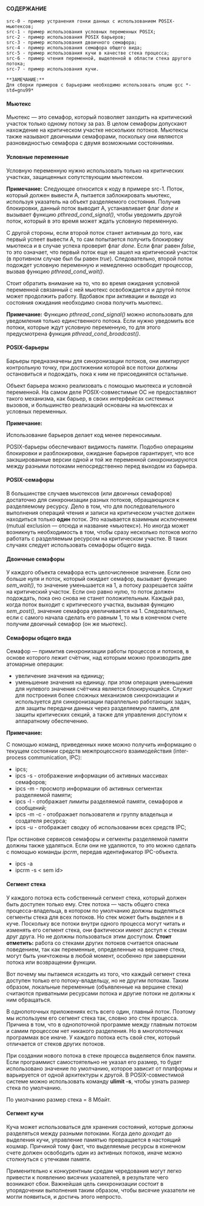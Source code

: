 #### СОДЕРЖАНИЕ

```
src-0 - пример устранения гонки данных с использованием POSIX-мьютексов;
src-1 - пример использования условных переменных POSIX;
src-2 - пример использования POSIX барьеров;
src-3 - пример использования двоичного семафора;
src-4 - пример использования семафора общего вида;
src-5 - пример использования кучи в качестве стека процесса;
src-6 - пример чтения переменной, выделенной в области стека другого потока;
src-7 - пример использования кучи.

**ЗАМЕЧАНИЕ:**
Для сборки примеров с барьерами необходимо использовать опцию gcc *-std=gnu99*
```

#### Мьютекс

Мьютекс — это семафор, который позволяет заходить на критический
участок только одному потоку за раз. В целом семафоры допускают нахождение
на критическом участке нескольких потоков.
Мьютексы также называют двоичными семафорами, поскольку они
являются разновидностью семафора с двумя возможными состояниями.

#### Условные переменные

Условную переменную нужно использовать только на критических участках, защищенных сопутствующим мьютексом.

**Примечание:** Следующее относится к коду в примере src-1.
Поток, который должен вывести A, пытается заблокировать мьютекс, используя указатель 
на объект разделяемого состояния.
Получив блокировки, данный поток выводит A, устанавливает флаг *done* и вызывает функцию *pthread_cond_signal()*, 
чтобы уведомить другой поток, который в это время может ждать условную переменную.

С другой стороны, если второй поток станет активным до того, как первый успеет вывести A,
то сам попытается получить блокировку мьютекса и в случае успеха проверит флаг *done*. 
Если флаг равен *false*, то это означает, что первый поток еще не зашел на критический участок
(в противном случае был бы равен *true*). Следовательно, второй поток подождет условную переменную и немедленно
освободит процессор, вызвав функцию *pthread_cond_wait()*.

Стоит обратить внимание на то, что во время ожидания условной переменной связанный с ней мьютекс освобождается 
и другой поток может продолжить работу. Вдобавок при активации и выходе из состояния ожидания необходимо снова 
получить мьютекс.

**Примечание:**
Функцию *pthread_cond_signal()* можно использовать для уведомления только единственного потока. Если нужно уведомить 
все потоки, которые ждут условную переменную, то для этого предусмотрена функция *pthread_cond_broadcast()*. 

#### POSIX-барьеры

Барьеры предназначены для синхронизации потоков, они имитируют контрольную точку, при достижении которой все
потоки должны остановиться и подождать, пока к ним не присоединятся остальные.

Объект барьера можно реализовать с помощью мьютекса и условной переменной. На самом деле POSIX-совместимые ОС 
не предоставляют такого механизма, как барьер, в своих интерфейсах системных вызовов, и большинство реализаций
основаны на мьютексах и условных переменных.

**Примечание:**

Использование барьеров делает код менее переносимым.

POSIX-барьеры обеспечивают видимость памяти. Подобно операциям блокировки и разблокировки, ожидание барьеров гарантирует, 
что все закэшированные версии одной и той же переменной синхронизируются между разными потоками непосредственно 
перед выходом из барьера.

#### POSIX-семафоры

В большинстве случаев мьютексов (или двоичных семафоров) достаточно для синхронизации разных потоков, 
обращающихся к разделяемому ресурсу. Дело в том, что для последовательного выполнения операций чтения и записи на критическом
участке должен находиться только **один** поток. Это называется взаимным исключением (mutual exclusion — отсюда и название «мьютекс»).
Но иногда может возникнуть необходимость в том, чтобы сразу несколько потоков могло работать с разделяемым ресурсом на критическом участке. 
В таких случаях следует использовать семафоры общего вида.

#### Двоичные семафоры

У каждого объекта семафора есть целочисленное значение. Если оно больше нуля и поток, который ожидает семафор, 
вызывает функцию *sem_wait()*, то значение уменьшается на 1, а потоку разрешается зайти на критический участок. 
Если оно равно нулю, то поток должен подождать, пока оно снова не станет положительным. Каждый раз, когда поток выходит 
с критического участка, вызывая функцию *sem_post()*, значение семафора увеличивается на 1. 
Следовательно, если с самого начала сделать его равным 1, то мы в конечном счете получим двоичный семафор (он же мьютекс).

#### Семафоры общего вида

Семафoр — примитив синхронизации работы процессов и потоков, в основе которого лежит счётчик, над которым можно производить 
две атомарные операции: 
- увеличение значения на единицу;
- уменьшение значения на единицу. 
при этом операция уменьшения для нулевого значения счётчика является блокирующейся. Служит для построения более сложных 
механизмов синхронизации и используется для синхронизации параллельно работающих задач, для защиты передачи данных через 
разделяемую память, для защиты критических секций, а также для управления доступом к аппаратному обеспечению.

**Примечание:**

С помощью команд, приведенных ниже можно получить информацию о текущем состоянии средств межпроцессного взаимодействия 
(inter-process communication, IPC):
- ipcs;
- ipcs -s - отображение информации об активных массивах семафоров;
- ipcs -m - просмотр информации об активных сегментах разделяемой памяти;
- ipcs -l - отображает лимиты разделяемой памяти, семафоров и сообщений;
- ipcs -m -c - отображает пользователя и группу владельца и создателя ресурса;
- ipcs -u - отображает сводку об использовании всех средств IPC;

При остановке сервисов семафоры и сегменты разделяемой памяти должны также удаляться. Если они не удаляются, 
то это можно сделать с помощью команды *ipcrm*, передав идентификатор IPC-объекта.
- ipcs -a
- ipcrm -s < sem id>

#### Сегмент стека

У каждого потока есть собственный сегмент стека, который должен быть доступен только ему. 
Стек потока — часть общего стека процесса-владельца, в котором по умолчанию должны выделяться сегменты стека для всех потоков. 
Но стек может быть выделен и в куче.
Поскольку все потоки внутри одного процесса могут читать и изменять его сегмент стека, они фактически имеют доступ к стекам друг друга. 
Но не должны пользоваться этим доступом. 
**Стоит отметить:** работа со стеками других потоков считается опасным поведением, так как переменные, определенные на вершине
стека, могут быть уничтожены в любой момент, особенно при завершении потока или возвращении функции.

Вот почему мы пытаемся исходить из того, что каждый сегмент стека доступен только его потоку-владельцу, но не другим потокам. 
Таким образом, локальные переменные (объявленные на вершине стека) считаются приватными ресурсами потока и другие потоки не должны 
к ним обращаться.

В однопоточных приложениях есть всего один, главный поток. Поэтому мы используем его сегмент стека так, словно это стек процесса. 
Причина в том, что в однопоточной программе между главным потоком и самим процессом нет никакого разделения. 
Но в многопоточных программах все иначе. У каждого потока есть свой стек, который отличается от стеков других потоков.

При создании нового потока в стеке процесса выделяется блок памяти. Если программист самостоятельно не указал его размер,
то будет использовано значение по умолчанию, которое зависит от платформы и варьируется от одной архитектуры к другой. 
В POSIX-совместимой системе можно использовать команду **ulimit -s**, чтобы узнать размер стека по умолчанию.

По умолчанию размер стека = 8 Мбайт.

#### Сегмент кучи

Куча может использоваться для хранения состояний, которые должны разделяться между разными потоками.
Когда дело доходит до выделения кучи, управление памятью превращается в настоящий кошмар. Причиной тому факт, что выделяемые 
ресурсы в конечном счете должен освободить один из активных потоков, иначе можно столкнуться с утечками памяти.

Применительно к конкурентным средам чередования могут легко привести к появлению висячих указателей, в результате чего возникают сбои. 
Важнейшая цель синхронизации состоит в упорядочении выполнения таким образом, чтобы висячие указатели не могли появиться, 
и достичь этого непросто.

